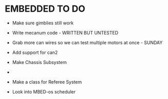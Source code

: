 # EMBEDDED TO DO

- Make sure gimblies still work

- Write mecanum code - WRITTEN BUT UNTESTED

- Grab more can wires so we can test multiple motors at once - SUNDAY 

- Add support for can2

- Make Chassis Subsystem

- 

- Make a class for Referee System 

- Look into MBED-os scheduler

